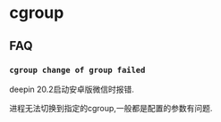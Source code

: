 # cgroup
## FAQ
### `cgroup change of group failed`
deepin 20.2启动安卓版微信时报错.

进程无法切换到指定的cgroup,一般都是配置的参数有问题.
